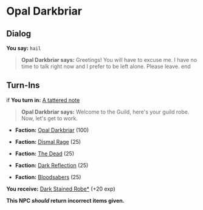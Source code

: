 # Opal Darkbriar
## Dialog

**You say:** `hail`



>**Opal Darkbriar says:** Greetings! You will have to excuse me. I have no time to talk right now and I prefer to be left alone. Please leave.
end

## Turn-Ins




if **You turn in:** [A tattered note](/item/18742)


>**Opal Darkbriar says:** Welcome to the Guild, here's your guild robe. Now, let's get to work.


* __Faction:__ [Opal Darkbriar](/faction/296) (100)


* __Faction:__ [Dismal Rage](/faction/271) (25)


* __Faction:__ [The Dead](/faction/239) (25)


* __Faction:__ [Dark Reflection](/faction/238) (25)


* __Faction:__ [Bloodsabers](/faction/221) (25)


 **You receive:**  [Dark Stained Robe*](/item/13562) (+20 exp)

**This NPC *should* return incorrect items given.**


